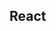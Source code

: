 

<!-- Start src/components/mixins/user_mixin.js -->

## React

<!-- End src/components/mixins/user_mixin.js -->

